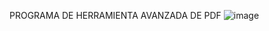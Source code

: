 PROGRAMA DE HERRAMIENTA AVANZADA DE PDF
![image](https://github.com/user-attachments/assets/7000da72-a0e9-4813-893e-e545e745aafc)
